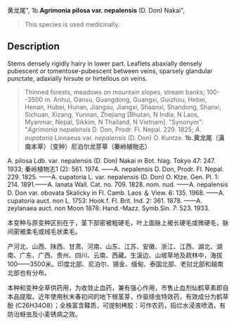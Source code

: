 黄龙尾",
1b.**Agrimonia pilosa var. nepalensis** (D. Don) Nakai",

> This species is used medicinally.

## Description
Stems densely rigidly hairy in lower part. Leaflets abaxially densely pubescent or tomentose-pubescent between veins, sparsely glandular punctate, adaxially hirsute or hirtellous on veins.

> Thinned forests, meadows on mountain slopes, stream banks; 100--3500 m. Anhui, Gansu, Guangdong, Guangxi, Guizhou, Hebei, Henan, Hubei, Hunan, Jiangsu, Jiangxi, Shaanxi, Shandong, Shanxi, Sichuan, Xizang, Yunnan, Zhejiang [Bhutan, N India, N Laos, Myanmar, Nepal, Sikkim, N Thailand, N Vietnam].
  "Synonym": "*Agrimonia nepalensis* D. Don, Prodr. Fl. Nepal. 229. 1825; *A. eupatoria* Linnaeus var. *nepalensis* (D. Don) O. Kuntze.
**1b.黄龙尾（滇南本草）（变种）尼泊尔龙芽草（秦岭植物志）**

A. pilosa Ldb. var. nepalensis (D. Don) Nakai in Bot. hlag. Tokyo 47: 247. 1933; 秦岭植物志1 (2): 561. 1974. ——A. nepalensis D. Don, Prodr. Fl. Nepal. 229. 1825. ——A. cupatoria L. var. nepalensis (D. Don) O. Ktze. Gen. Pl. 1: 214. 1891.——A. lanata Wall. Cat. no. 709. 1828. nom. nud. ——A. nepalensis D. Don var. obovata Skalicky in Fl. Camb. Laos ＆ View. 6: 135. 1968. ——A. cupatoria auct. non L. 1753: Hook.f. Fl. Brit. Ind. 2: 361. 1878. ——A. zeylanaea auct. non Moon 1878: Hand.-Mazz. Symb.Sin. 7: 523. 1933.

本变种与原变种区别在于，茎下部密被粗硬毛，叶上面脉上被长硬毛或微硬毛，脉间密被柔毛或绒毛状柔毛。

产河北、山西、陕西、甘肃、河南、山东、江苏、安徽、浙江、江西、湖北、湖南、广东、广西、贵州、四川、云南、西藏。生溪边、山坡草地及疏林中，海拔100——3500米。印度北部、尼泊尔、锡金、缅甸、泰国北部、老挝北部和越南北部也有分布。

本种和变种全草供药用，为收敛止血药，兼有强心作用，市售止血剂仙鹤草素即自本品提取。近年使用秋末春初间的地下根茎芽，作驱绦虫特效药，有效成分为鹤草酚 (C26H34O8）；全株富含鞣质，可提制栲胶：可作农药，捣烂水浸液喷洒，有防治蚜虫及小麦锈病之效。
